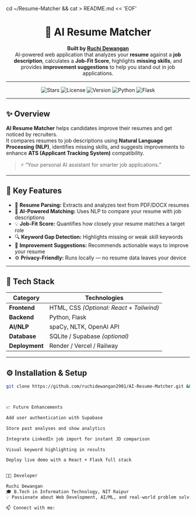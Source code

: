 cd ~/Resume-Matcher && cat > README.md << 'EOF'
<div align="center">

# 🧠 AI Resume Matcher

**Built by [Ruchi Dewangan](https://github.com/ruchidewangan2901)**  
AI-powered web application that analyzes your **resume** against a **job description**, calculates a **Job-Fit Score**, highlights **missing skills**, and provides **improvement suggestions** to help you stand out in job applications.

</div>

---

<div align="center">

![Stars](https://img.shields.io/github/stars/ruchidewangan2901/AI-Resume-Matcher?labelColor=black&style=for-the-badge&color=c20a71)
![License](https://img.shields.io/github/license/ruchidewangan2901/AI-Resume-Matcher?labelColor=black&style=for-the-badge&color=c20a71)
![Version](https://img.shields.io/badge/Version-1.0-FFF?labelColor=black&style=for-the-badge&color=c20a71)
![Python](https://img.shields.io/badge/Python-3.10+-black?style=for-the-badge&logo=python&logoColor=c20a71)
![Flask](https://img.shields.io/badge/Flask-Backend-black?style=for-the-badge&logo=flask&logoColor=c20a71)

</div>

---

## ✨ Overview

**AI Resume Matcher** helps candidates improve their resumes and get noticed by recruiters.  
It compares resumes to job descriptions using **Natural Language Processing (NLP)**, identifies missing skills, and suggests improvements to enhance **ATS (Applicant Tracking System)** compatibility.

> ⚡ “Your personal AI assistant for smarter job applications.”

---

## 🚀 Key Features

- 📄 **Resume Parsing:** Extracts and analyzes text from PDF/DOCX resumes  
- 🧠 **AI-Powered Matching:** Uses NLP to compare your resume with job descriptions  
- 💡 **Job-Fit Score:** Quantifies how closely your resume matches a target role  
- 🔍 **Keyword Gap Detection:** Highlights missing or weak skill keywords  
- 💬 **Improvement Suggestions:** Recommends actionable ways to improve your resume  
- ⚙️ **Privacy-Friendly:** Runs locally — no resume data leaves your device  

---

## 🧰 Tech Stack

| Category | Technologies |
|-----------|---------------|
| **Frontend** | HTML, CSS *(Optional: React + Tailwind)* |
| **Backend** | Python, Flask |
| **AI/NLP** | spaCy, NLTK, OpenAI API |
| **Database** | SQLite / Supabase *(optional)* |
| **Deployment** | Render / Vercel / Railway |

---

## ⚙️ Installation & Setup

```bash
git clone https://github.com/ruchidewangan2901/AI-Resume-Matcher.git && cd AI-Resume-Matcher && pip install -r requirements.txt && python app.py



📈 Future Enhancements

Add user authentication with Supabase

Store past analyses and show analytics

Integrate LinkedIn job import for instant JD comparison

Visual keyword highlighting in results

Deploy live demo with a React + Flask full stack


👩‍💻 Developer

Ruchi Dewangan
🎓 B.Tech in Information Technology, NIT Raipur
💡 Passionate about Web Development, AI/ML, and real-world problem solving.

📫 Connect with me:


